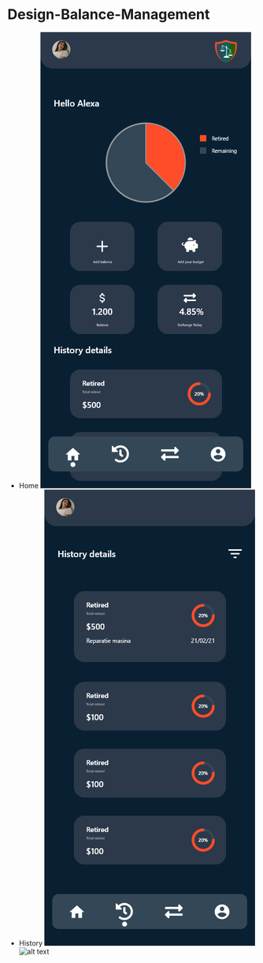 # Design-Balance-Management
- Home
![alt text](https://github.com/Antonio-Lucian-Dev/Design-Balance-Management/blob/main/Home.png?raw=true)
- History
![alt text](https://github.com/Antonio-Lucian-Dev/Design-Balance-Management/blob/main/History.png?raw=true)
![alt text](https://github.com/Antonio-Lucian-Dev/Design-Balance-Management/blob/main/History%20%E2%80%93%20filter.png?raw=true)
